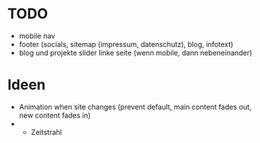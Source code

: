 # TODO

- mobile nav
- footer (socials, sitemap (impressum, datenschutz), blog, infotext)
- blog und projekte slider linke seite (wenn mobile, dann nebeneinander)

# Ideen

- Animation when site changes (prevent default, main content fades out, new content fades in)
- - Zeitstrahl
